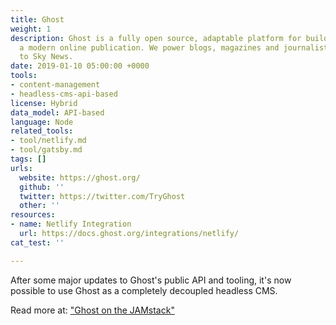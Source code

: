 ```yaml
---
title: Ghost
weight: 1
description: Ghost is a fully open source, adaptable platform for building and running
  a modern online publication. We power blogs, magazines and journalists from Zappos
  to Sky News.
date: 2019-01-10 05:00:00 +0000
tools:
- content-management
- headless-cms-api-based
license: Hybrid
data_model: API-based
language: Node
related_tools:
- tool/netlify.md
- tool/gatsby.md
tags: []
urls:
  website: https://ghost.org/
  github: ''
  twitter: https://twitter.com/TryGhost
  other: ''
resources:
- name: Netlify Integration
  url: https://docs.ghost.org/integrations/netlify/
cat_test: ''

---
```

After some major updates to Ghost's public API and tooling, it's now possible to use Ghost as a completely decoupled headless CMS.

Read more at: ["Ghost on the JAMstack"](https://blog.ghost.org/jamstack/)